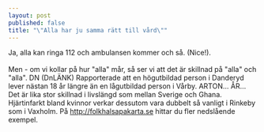 ```yaml
---
layout: post
published: false
title: "\"Alla har ju samma rätt till vård\""
---
```


Ja, alla kan ringa 112 och ambulansen kommer och så. (Nice!). <br><br>Men - om vi kollar på hur "alla" mår, så ser vi att det är skillnad på "alla" och "alla". DN (DnLÄNK) Rapporterade att en högutbildad person i Danderyd lever nästan 18 år längre än en lågutbildad person i Vårby. ARTON… ÅR… Det är lika stor skillnad i livslängd som mellan Sverige och Ghana. Hjärtinfarkt bland kvinnor verkar dessutom vara dubbelt så vanligt i Rinkeby som i Vaxholm. På http://folkhalsapakarta.se hittar du fler nedslående exempel. 